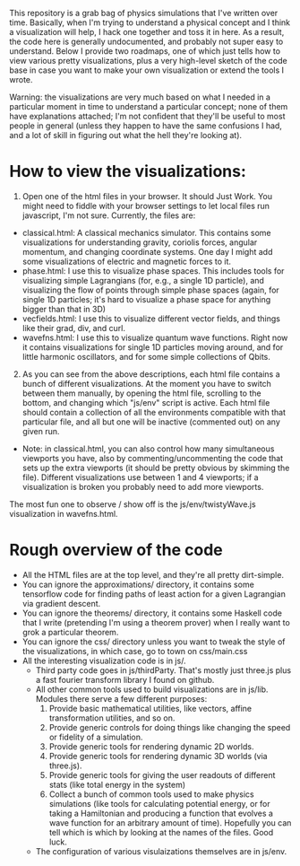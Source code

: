 This repository is a grab bag of physics simulations that I've written over
time. Basically, when I'm trying to understand a physical concept and I think a
visualization will help, I hack one together and toss it in here. As a result,
the code here is generally undocumented, and probably not super easy to
understand. Below I provide two roadmaps, one of which just tells how to
view various pretty visualizations, plus a very high-level sketch of the code
base in case you want to make your own visualization or extend the tools I
wrote.

Warning: the visualizations are very much based on what I needed in a particular
moment in time to understand a particular concept; none of them have
explanations attached; I'm not confident that they'll be useful to most people
in general (unless they happen to have the same confusions I had, and a lot of
skill in figuring out what the hell they're looking at).

# How to view the visualizations:

1. Open one of the html files in your browser. It should Just Work. You might
   need to fiddle with your browser settings to let local files run javascript,
   I'm not sure. Currently, the files are:
  - classical.html: A classical mechanics simulator. This contains some
    visualizations for understanding gravity, coriolis forces, angular momentum, and changing coordinate systems. One day I might add some visualizations of electric and magnetic forces to it.
  - phase.html: I use this to visualize phase spaces. This includes tools for
    visualizing simple Lagrangians (for, e.g., a single 1D particle), and visualizing the flow of points through simple phase spaces (again, for single 1D particles; it's hard to visualize a phase space for anything bigger than that in 3D)
  - vecfields.html: I use this to visualize different vector fields, and things
    like their grad, div, and curl.
  - wavefns.html: I use this to visualize quantum wave functions. Right now it
    contains visualizations for single 1D particles moving around, and for
    little harmonic oscillators, and for some simple collections of Qbits.
2. As you can see from the above descriptions, each html file contains a bunch
   of different visualizations. At the moment you have to switch between them
   manually, by opening the html file, scrolling to the bottom, and changing
   which "js/env" script is active. Each html file should contain a collection
   of all the environments compatible with that particular file, and all but one
   will be inactive (commented out) on any given run.
  - Note: in classical.html, you can also control how many simultaneous viewports you have, also by commenting/uncommenting the code that sets up the extra viewports (it should be pretty obvious by skimming the file). Different visualizations use between 1 and 4 viewports; if a visualization is broken you probably need to add more viewports.

The most fun one to observe / show off is the js/env/twistyWave.js visualization
in wavefns.html.

# Rough overview of the code

- All the HTML files are at the top level, and they're all pretty dirt-simple.
- You can ignore the approximations/ directory, it contains some tensorflow code
  for finding paths of least action for a given Lagrangian via gradient descent.
- You can ignore the theorems/ directory, it contains some Haskell code that I
  write (pretending I'm using a theorem prover) when I really want to grok a
  particular theorem.
- You can ignore the css/ directory unless you want to tweak the style of the
  visualizations, in which case, go to town on css/main.css
- All the interesting visualization code is in js/.
  - Third party code goes in js/thirdParty. That's mostly just three.js plus a
    fast fourier transform library I found on github.
  - All other common tools used to build visualizations are in js/lib. Modules
    there serve a few different purposes:
      1. Provide basic mathematical utilities, like vectors, affine
         transformation utilities, and so on.
      2. Provide generic controls for doing things like changing the speed or
         fidelity of a simulation.
      3. Provide generic tools for rendering dynamic 2D worlds.
      4. Provide generic tools for rendering dynamic 3D worlds (via three.js).
      5. Provide generic tools for giving the user readouts of different stats
         (like total energy in the system)
      6. Collect a bunch of common tools used to make physics simulations (like
         tools for calculating potential energy, or for taking a Hamiltonian and
         producing a function that evolves a wave function for an arbitrary
         amount of time).
      Hopefully you can tell which is which by looking at the names of the
      files. Good luck.
  - The configuration of various visulaizations themselves are in js/env.

